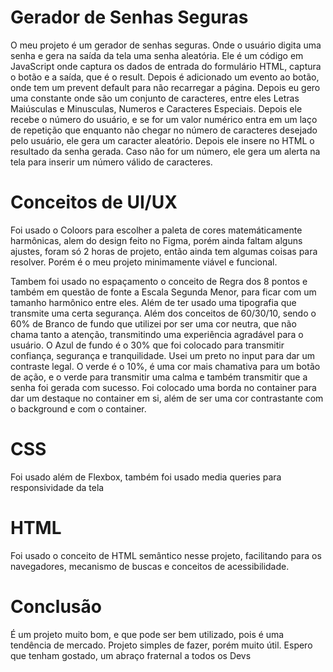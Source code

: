 # Gerador de Senhas Seguras

O meu projeto é um gerador de senhas seguras. Onde o usuário digita uma senha e gera na saída da tela uma senha aleatória. Ele é um código em JavaScript onde captura os dados de entrada do formulário HTML, captura o botão e a saída, que é o result. Depois é adicionado um evento ao botão, onde tem um prevent default para não recarregar a página. Depois eu gero uma constante onde são um conjunto de caracteres, entre eles Letras Maiúsculas e Minusculas, Numeros e Caracteres Especiais. Depois ele recebe o número do usuário, e se for um valor numérico entra em um laço de repetição que enquanto não chegar no número de caracteres desejado pelo usuário, ele gera um caracter aleatório. Depois ele insere no HTML o resultado da senha gerada. Caso não for um número, ele gera um alerta na tela para inserir um número válido de caracteres.

# Conceitos de UI/UX

Foi usado o Coloors para escolher a paleta de cores matemáticamente harmônicas, alem do design feito no Figma, porém ainda faltam alguns ajustes, foram só 2 horas de projeto, então ainda tem algumas coisas para resolver. Porém é o meu projeto minimamente viável e funcional. 

Tambem foi usado no espaçamento o conceito de Regra dos 8 pontos e também em questão de fonte a Escala Segunda Menor, para ficar com um tamanho harmônico entre eles. Além de ter usado uma tipografia que transmite uma certa segurança. Além dos conceitos de 60/30/10, sendo o 60% de Branco de fundo que utilizei por ser uma cor neutra, que não chama tanto a atenção, transmitindo uma experiência agradável para o usuário. O Azul de fundo é o 30% que foi colocado para transmitir confiança, segurança e tranquilidade. Usei um preto no input para dar um contraste legal. O verde é o 10%, é uma cor mais chamativa para um botão de ação, e o verde para transmitir uma calma e também transmitir que a senha foi gerada com sucesso. Foi colocado uma borda no container para dar um destaque no container em si, além de ser uma cor contrastante com o background e com o container.

# CSS

Foi usado além de Flexbox, também foi usado media queries para responsividade da tela

# HTML

Foi usado o conceito de HTML semântico nesse projeto, facilitando para os navegadores, mecanismo de buscas e conceitos de acessibilidade.

# Conclusão

É um projeto muito bom, e que pode ser bem utilizado, pois é uma tendência de mercado. Projeto simples de fazer, porém muito útil. Espero que tenham gostado, um abraço fraternal a todos os Devs
